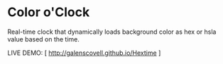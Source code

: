 Color o'Clock
=======

Real-time clock that dynamically loads background color as hex or hsla value based on the time.

LIVE DEMO: [ http://galenscovell.github.io/Hextime ]
